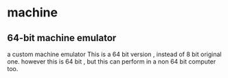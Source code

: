 # machine
## 64-bit machine emulator
a custom machine emulator
This is a 64 bit version , instead of 8 bit original one.
however this is 64 bit , but this can perform in a non 64 bit computer too.
